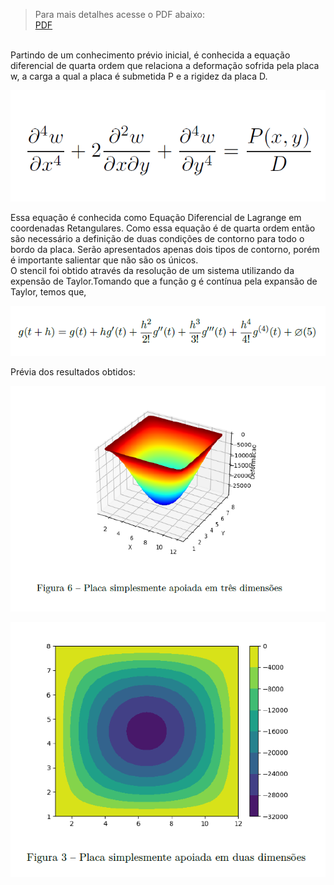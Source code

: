 > Para mais detalhes acesse o PDF abaixo: <br>
[PDF](https://github.com/lorenzoppx/Algoritmos_Deformacao_Placas/blob/master/Apresentacao_Deformacao_de_Placas.pdf)
<br>
Partindo de um conhecimento prévio inicial, é conhecida a equação diferencial de quarta ordem que relaciona a deformação sofrida pela placa w, a carga a qual a placa é submetida P e a rigidez da placa D. <br>
<p align="center">
<img src="https://github.com/lorenzoppx/Algoritmos_Deformacao_Placas/blob/master/Equation.png" width="600">
<p />
Essa equação é conhecida como Equação Diferencial de Lagrange em coordenadas Retangulares. Como essa equação é de quarta ordem então são necessário a definição de duas condições de contorno para todo o bordo da placa. Serão apresentados apenas dois tipos de contorno, porém é importante salientar que não são os únicos. <br>
O stencil foi obtido através da resolução de um sistema utilizando da expensão de Taylor.Tomando que a função g é contínua pela expansão de Taylor, temos que, <br>
<p align="center">
<img src="https://github.com/lorenzoppx/Algoritmos_Deformacao_Placas/blob/master/Stencil.png" width="600">
<p />
Prévia dos resultados obtidos: <br>
<p align="center">
<img src="https://github.com/lorenzoppx/Algoritmos_Deformacao_Placas/blob/master/Resultado_1.png" width="600">
<p />
<p align="center">
<img src="https://github.com/lorenzoppx/Algoritmos_Deformacao_Placas/blob/master/Resultado_1_2.png" width="600">
<p />
